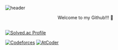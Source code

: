 <!--
**psg9790/psg9790** is a ✨ _special_ ✨ repository because its `README.md` (this file) appears on your GitHub profile.

Here are some ideas to get you started:

- 🔭 I’m currently working on ...
- 🌱 I’m currently learning ...
- 👯 I’m looking to collaborate on ...
- 🤔 I’m looking for help with ...
- 💬 Ask me about ...
- 📫 How to reach me: ...
- 😄 Pronouns: ...
- ⚡ Fun fact: ...
-->

![header](https://capsule-render.vercel.app/api?type=rounded&color=timeGradient&text=SaeGyeolPark&animation=twinkling&fontSize=40&fontAlignY=50&fontAlign=50&height=180)  

<div align="center">
Welcome to my Github!!! 👋  
</div> 
</br>

[![Solved.ac Profile](http://mazassumnida.wtf/api/v2/generate_badge?boj=psg9790)](https://solved.ac/psg9790/)  
<!--[![CodeForces Profile](https://cf.leed.at?id=psg9790)](https://codeforces.com/profile/psg9790)-->
[![Codeforces](https://badges.joonhyung.xyz/codeforces/psg9790.svg)](https://codeforces.com/profile/psg9790)
[![AtCoder](https://badges.joonhyung.xyz/atcoder/psg9790.svg)](https://atcoder.jp/users/psg9790)
</br>

